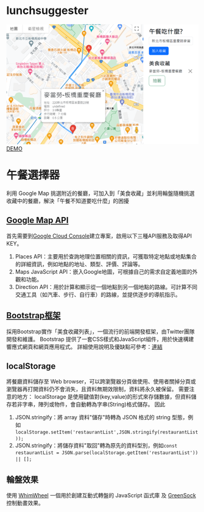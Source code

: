 ﻿# lunchsuggester
 ![image](https://github.com/ChihTsungLu/lunchsuggester/blob/main/Untitled.png)
[DEMO](https://chihtsunglu.github.io/lunchsuggester/?fbclid=IwAR1YrxvWWs-FNPZfwGPz47duew_WGwSwur3gU_53QPOQpLXlGfvhVhOld1w)
# 午餐選擇器
利用 Google Map 挑選附近的餐廳，可加入到「美食收藏」並利用輪盤隨機挑選收藏中的餐廳，解決「午餐不知道要吃什麼」的困擾

## **[Google Map API](https://developers.google.com/maps/documentation/javascript/load-maps-js-api)**
首先需要到[Google Cloud Console](https://console.cloud.google.com/)建立專案，啟用以下三種API服務及取得API KEY。
1. Places API：主要用於查詢地理位置相關的資訊，可獲取特定地點或地點集合的詳細資訊，例如地點的地址、類型、評價、評論等。
2. Maps JavaScript API：嵌入Google地圖，可根據自己的需求自定義地圖的外觀和功能。
3. Direction API：用於計算和顯示從一個地點到另一個地點的路線。可計算不同交通工具（如汽車、步行、自行車）的路線，並提供逐步的導航指示。

## **[Bootstrap框架](https://getbootstrap.com/)**
採用Bootstrap實作「美食收藏列表」，一個流行的前端開發框架，由Twitter團隊開發和維護。
Bootstrap 提供了一套CSS樣式和JavaScript組件，用於快速構建響應式網頁和網頁應用程式。
詳細使用說明及優缺點可參考：[連結](https://justnote.coderbridge.io/2022/03/06/bootstrap/)

## **localStorage**
將餐廳資料儲存至 Web browser，可以跨瀏覽器分頁做使用、使用者關掉分頁或瀏覽器再打開資料仍不會消失，且資料無期效限制，資料將永久被保留。
需要注意的地方：
localStorage 是使用鍵值對(key,value)的形式來存儲數據，但資料儲存若非字串，陣列或物件，會自動轉為字串(String)格式儲存。
因此
 1. JSON.stringify：將 array 資料"儲存"時轉為 JSON 格式的 string 型態，例如`localStorage.setItem('restaurantList',JSON.stringify(restaurantList));`
 2. JSON.stringify：將儲存資料"取回"轉為原先的資料型別，例如`const restaurantList = JSON.parse(localStorage.getItem('restaurantList')) || [];`

## **輪盤效果**
使用 [WhimWheel](http://dougtesting.net/winwheel/docs) 一個用於創建互動式轉盤的 JavaScript 函式庫
及 [GreenSock](https://greensock.com/get-started/) 控制動畫效果。
